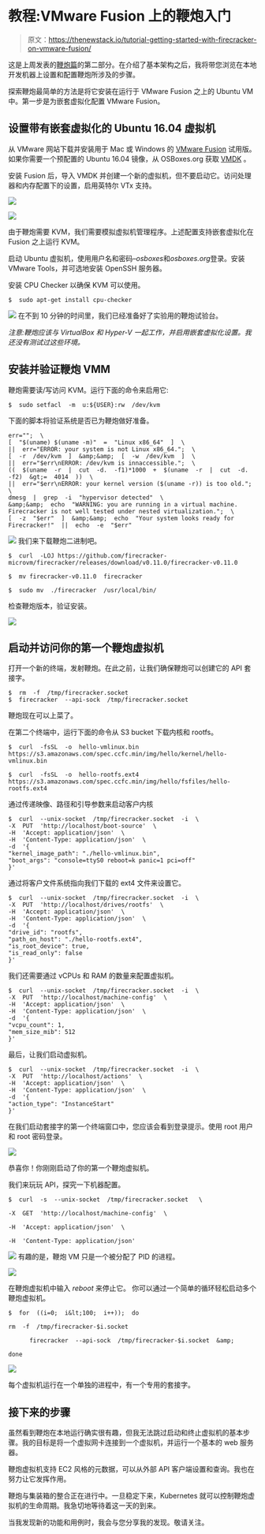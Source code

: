 # 教程:VMware Fusion 上的鞭炮入门

> 原文：<https://thenewstack.io/tutorial-getting-started-with-firecracker-on-vmware-fusion/>

这是上周发表的[鞭炮篇](https://thenewstack.io/how-firecracker-is-going-to-set-modern-infrastructure-on-fire/)的第二部分。在介绍了基本架构之后，我将带您浏览在本地开发机器上设置和配置鞭炮所涉及的步骤。

探索鞭炮最简单的方法是将它安装在运行于 VMware Fusion 之上的 Ubuntu VM 中。第一步是为嵌套虚拟化配置 VMware Fusion。

## **设置带有嵌套虚拟化的 Ubuntu 16.04 虚拟机**

从 VMware 网站下载并安装用于 Mac 或 Windows 的 [VMware Fusion](https://www.vmware.com/in/products/fusion.html) 试用版。如果你需要一个预配置的 Ubuntu 16.04 镜像，从 OSBoxes.org 获取 [VMDK](https://www.osboxes.org/ubuntu/) 。

安装 Fusion 后，导入 VMDK 并创建一个新的虚拟机，但不要启动它。访问处理器和内存配置下的设置，启用英特尔 VTx 支持。

[![](img/d4fe27089fa16c1b1bf89c2376438a9f.png)](https://thenewstack.io/tutorial-getting-started-with-firecracker-on-vmware-fusion/firecracker-0/)

[![](img/73291393290e866622a3e7433dd16215.png)](https://thenewstack.io/tutorial-getting-started-with-firecracker-on-vmware-fusion/firecracker-1/)

由于鞭炮需要 KVM，我们需要模拟虚拟机管理程序。上述配置支持嵌套虚拟化在 Fusion 之上运行 KVM。

启动 Ubuntu 虚拟机，使用用户名和密码–*osboxes*和*osboxes.org*登录。安装 VMware Tools，并可选地安装 OpenSSH 服务器。

安装 CPU Checker 以确保 KVM 可以使用。

```
$  sudo apt-get install cpu-checker

```

[![](img/e8c874334037779bedeeb3ccaf0245b8.png)](https://thenewstack.io/tutorial-getting-started-with-firecracker-on-vmware-fusion/firecracker-2-2/) 
在不到 10 分钟的时间里，我们已经准备好了实验用的鞭炮试验台。

*注意:鞭炮应该与 VirtualBox 和 Hyper-V 一起工作，并启用嵌套虚拟化设置。我还没有测试过这些环境。*

## **安装并验证鞭炮 VMM**

鞭炮需要读/写访问 KVM。运行下面的命令来启用它:

```
$  sudo setfacl  -m  u:${USER}:rw  /dev/kvm

```

下面的脚本将验证系统是否已为鞭炮做好准备。

```
err="";  \
[  "$(uname) $(uname -m)"  =  "Linux x86_64"  ]  \
||  err="ERROR: your system is not Linux x86_64.";  \
[  -r  /dev/kvm  ]  &amp;&amp;  [  -w  /dev/kvm  ]  \
||  err="$err\nERROR: /dev/kvm is innaccessible.";  \
((  $(uname  -r  |  cut  -d.  -f1)*1000  +  $(uname  -r  |  cut  -d.  -f2)  &gt;=  4014  ))  \
||  err="$err\nERROR: your kernel version ($(uname -r)) is too old.";  \
dmesg  |  grep  -i  "hypervisor detected"  \
&amp;&amp;  echo  "WARNING: you are running in a virtual machine. Firecracker is not well tested under nested virtualization.";  \
[  -z  "$err"  ]  &amp;&amp;  echo  "Your system looks ready for Firecracker!"  ||  echo  -e  "$err"

```

[![](img/82eb1443c51af1e5fb44a6b43e570f36.png)](https://thenewstack.io/tutorial-getting-started-with-firecracker-on-vmware-fusion/firecracker-3/) 
我们来下载鞭炮二进制吧。

```
$  curl  -LOJ https://github.com/firecracker-microvm/firecracker/releases/download/v0.11.0/firecracker-v0.11.0

```

```
$  mv firecracker-v0.11.0  firecracker

```

```
$  sudo mv  ./firecracker  /usr/local/bin/

```

检查鞭炮版本，验证安装。

[![](img/622b3ab793486fc46864787b061ee008.png)](https://thenewstack.io/tutorial-getting-started-with-firecracker-on-vmware-fusion/firecracker-4/)

## **启动并访问你的第一个鞭炮虚拟机**

打开一个新的终端，发射鞭炮。在此之前，让我们确保鞭炮可以创建它的 API 套接字。

```
$  rm  -f  /tmp/firecracker.socket
$  firecracker  --api-sock  /tmp/firecracker.socket

```

鞭炮现在可以上菜了。

在第二个终端中，运行下面的命令从 S3 bucket 下载内核和 rootfs。

```
$  curl  -fsSL  -o  hello-vmlinux.bin https://s3.amazonaws.com/spec.ccfc.min/img/hello/kernel/hello-vmlinux.bin

$  curl  -fsSL  -o  hello-rootfs.ext4 https://s3.amazonaws.com/spec.ccfc.min/img/hello/fsfiles/hello-rootfs.ext4

```

通过传递映像、路径和引导参数来启动客户内核

```
$  curl  --unix-socket  /tmp/firecracker.socket  -i  \
-X  PUT  'http://localhost/boot-source'  \
-H  'Accept: application/json'  \
-H  'Content-Type: application/json'  \
-d  '{
"kernel_image_path": "./hello-vmlinux.bin",
"boot_args": "console=ttyS0 reboot=k panic=1 pci=off"
}'

```

通过将客户文件系统指向我们下载的 ext4 文件来设置它。

```
$  curl  --unix-socket  /tmp/firecracker.socket  -i  \
-X  PUT  'http://localhost/drives/rootfs'  \
-H  'Accept: application/json'  \
-H  'Content-Type: application/json'  \
-d  '{
"drive_id": "rootfs",
"path_on_host": "./hello-rootfs.ext4",
"is_root_device": true,
"is_read_only": false
}'

```

我们还需要通过 vCPUs 和 RAM 的数量来配置虚拟机。

```
$  curl  --unix-socket  /tmp/firecracker.socket  -i  \
-X  PUT  'http://localhost/machine-config'  \
-H  'Accept: application/json'  \
-H  'Content-Type: application/json'  \
-d  '{
"vcpu_count": 1,
"mem_size_mib": 512
}'

```

最后，让我们启动虚拟机。

```
$  curl  --unix-socket  /tmp/firecracker.socket  -i  \
-X  PUT  'http://localhost/actions'  \
-H  'Accept: application/json'  \
-H  'Content-Type: application/json'  \
-d  '{
"action_type": "InstanceStart"
}'

```

在我们启动套接字的第一个终端窗口中，您应该会看到登录提示。使用 root 用户和 root 密码登录。

[![](img/b0c6da6fad383be2c1b5acfb89c68e0f.png)](https://thenewstack.io/tutorial-getting-started-with-firecracker-on-vmware-fusion/firecracker-5/)

恭喜你！你刚刚启动了你的第一个鞭炮虚拟机。

我们来玩玩 API，探究一下机器配置。

```
$  curl  -s  --unix-socket  /tmp/firecracker.socket   \

-X  GET  'http://localhost/machine-config'  \

-H  'Accept: application/json'  \

-H  'Content-Type: application/json'

```

[![](img/8ead4ea8106a8b841719e377f115a34c.png)](https://thenewstack.io/tutorial-getting-started-with-firecracker-on-vmware-fusion/firecracker-6/) 
有趣的是，鞭炮 VM 只是一个被分配了 PID 的进程。

[![](img/f0bef4637200a199d4477e5897557e23.png)](https://thenewstack.io/tutorial-getting-started-with-firecracker-on-vmware-fusion/firecracker-7/)

在鞭炮虚拟机中输入 *reboot* 来停止它。
你可以通过一个简单的循环轻松启动多个鞭炮虚拟机。

```
$  for  ((i=0;  i&lt;100;  i++));  do

rm  -f  /tmp/firecracker-$i.socket

      firecracker  --api-sock  /tmp/firecracker-$i.socket  &amp;

done      

```

[![](img/f81b4342e7a07f5347cf9210cce1b511.png)](https://thenewstack.io/tutorial-getting-started-with-firecracker-on-vmware-fusion/firecracker-8/)

每个虚拟机运行在一个单独的进程中，有一个专用的套接字。

## **接下来的步骤**

虽然看到鞭炮在本地运行确实很有趣，但我无法跳过启动和终止虚拟机的基本步骤。我的目标是将一个虚拟网卡连接到一个虚拟机，并运行一个基本的 web 服务器。

鞭炮虚拟机支持 EC2 风格的元数据，可以从外部 API 客户端设置和查询。我也在努力让它发挥作用。

鞭炮与集装箱的整合正在进行中。一旦稳定下来，Kubernetes 就可以控制鞭炮虚拟机的生命周期。我急切地等待着这一天的到来。

当我发现新的功能和用例时，我会与您分享我的发现。敬请关注。

<svg xmlns:xlink="http://www.w3.org/1999/xlink" viewBox="0 0 68 31" version="1.1"><title>Group</title> <desc>Created with Sketch.</desc></svg>